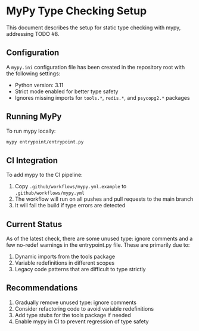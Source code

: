 # MyPy Type Checking Setup

This document describes the setup for static type checking with mypy, addressing TODO #8.

## Configuration

A `mypy.ini` configuration file has been created in the repository root with the following settings:

- Python version: 3.11
- Strict mode enabled for better type safety
- Ignores missing imports for `tools.*`, `redis.*`, and `psycopg2.*` packages

## Running MyPy

To run mypy locally:

```bash
mypy entrypoint/entrypoint.py
```

## CI Integration

To add mypy to the CI pipeline:

1. Copy `.github/workflows/mypy.yml.example` to `.github/workflows/mypy.yml`
2. The workflow will run on all pushes and pull requests to the main branch
3. It will fail the build if type errors are detected

## Current Status

As of the latest check, there are some unused type: ignore comments and a few no-redef warnings in the entrypoint.py file. These are primarily due to:

1. Dynamic imports from the tools package
2. Variable redefinitions in different scopes
3. Legacy code patterns that are difficult to type strictly

## Recommendations

1. Gradually remove unused type: ignore comments
2. Consider refactoring code to avoid variable redefinitions
3. Add type stubs for the tools package if needed
4. Enable mypy in CI to prevent regression of type safety